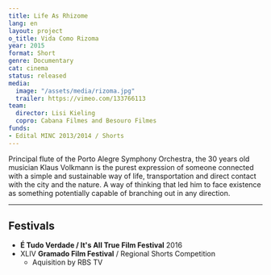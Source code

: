 ```yaml
---
title: Life As Rhizome
lang: en
layout: project
o_title: Vida Como Rizoma
year: 2015
format: Short
genre: Documentary
cat: cinema
status: released
media:
  image: "/assets/media/rizoma.jpg"
  trailer: https://vimeo.com/133766113
team:
  director: Lisi Kieling
  copro: Cabana Filmes and Besouro Filmes
funds:
- Edital MINC 2013/2014 / Shorts
---
```


Principal flute of the Porto Alegre Symphony Orchestra, the 30 years old musician Klaus Volkmann is the purest expression of someone connected with a simple and sustainable way of life, transportation and direct contact with the city and the nature. A way of thinking that led him to face existence as something potentially capable of branching out in any direction.

---

## Festivals

* **É Tudo Verdade / It's All True Film Festival** 2016
* XLIV **Gramado Film Festival** / Regional Shorts Competition
  * Aquisition by RBS TV
